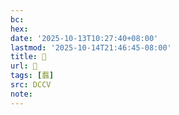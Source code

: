 ```yaml
---
bc:
hex:
date: '2025-10-13T10:27:40+08:00'
lastmod: '2025-10-14T21:46:45-08:00'
title: 􄷸
url: 􄷸
tags: [蠚]
src: DCCV
note:
---
```

